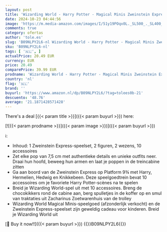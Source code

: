 ```yaml
---
layout: post
title: 'Wizarding World - Harry Potter - Magical Minis Zweinstein Express-speelset met 2 unieke figuren en 10 accessoires'
date: 2024-10-23 04:44:56
image: 'https://m.media-amazon.com/images/I/51y19POqx0L._SL500_._SL400_.jpg'
comments: true
category: ofertas
author: 'tole.es'
slug: 'B09NLPY2L6-nl Wizarding World - Harry Potter - Magical Minis Zweinstein...'
sku: 'B09NLPY2L6-nl'
tags: [ '🇳🇱', ]
actualPrice: 20.49 EUR
currency: EUR
price: 20.49
comparePrice: 39.99 EUR
prodname: 'Wizarding World - Harry Potter - Magical Minis Zweinstein Express-speelset met 2 unieke figuren en 10 accessoires'
country: 'nl'
flag: '🇳🇱'
brand: ''
buyurl: 'https://www.amazon.nl/dp/B09NLPY2L6/?tag=tolees0b-21'
descuento: '48.76'
average: '21.1871428571428'
---
```


There's a deal [{{< param title >}}]({{< param buyurl >}})  here:

[![{{< param prodname >}}]({{< param image >}})]({{< param buyurl >}})

ℹ️:

- Inhoud: 1 Zweinstein Express-speelset, 2 figuren, 2 wezens, 10 accessoires
- Zet elke pop van 7,5 cm met authentieke details en unieke outfits neer. Draai hun hoofd, beweeg hun armen en laat je poppen in de treincabine zitten
- Ga aan boord van de Zweinstein Express op Platform 9¾ met Harry, Hermelien, Hedwig en Knikkebeen. Deze speelgoedtrein bevat 10 accessoires om je favoriete Harry Potter-scènes na te spelen
- Breid je Wizarding World-spel uit met 10 accessoires. Breng de chocokikkers rond de cabine aan, berg spulletjes in de koffer op en smul van traktaties uit Zacharinus Zoetwarenhuis van de trolley
- Wizarding World Magical Minis-speelgoed (afzonderlijk verkocht) en de Zweinstein Express-speelset zijn geweldig cadeau voor kinderen. Breid je Wizarding World uit

[🛒 Buy it now!!]({{< param buyurl >}})
{{<world>}}B09NLPY2L6{{</world>}}
